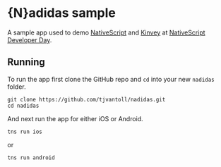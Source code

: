 # {N}adidas sample

A sample app used to demo [NativeScript](https://www.nativescript.org/) and [Kinvey](https://www.kinvey.com/) at [NativeScript Developer Day](http://developerday.nativescript.org/).

## Running

To run the app first clone the GitHub repo and `cd` into your new `nadidas` folder.

```
git clone https://github.com/tjvantoll/nadidas.git
cd nadidas
```

And next run the app for either iOS or Android.

```
tns run ios
```

or

```
tns run android
```
